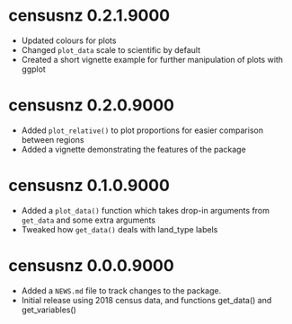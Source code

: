 # censusnz 0.2.1.9000

* Updated colours for plots
* Changed `plot_data` scale to scientific by default
* Created a short vignette example for further manipulation of plots with ggplot

# censusnz 0.2.0.9000

* Added `plot_relative()` to plot proportions for easier comparison between regions
* Added a vignette demonstrating the features of the package

# censusnz 0.1.0.9000

* Added a `plot_data()` function which takes drop-in arguments from `get_data` and some extra arguments
* Tweaked how `get_data()` deals with land_type labels

# censusnz 0.0.0.9000

* Added a `NEWS.md` file to track changes to the package.
* Initial release using 2018 census data, and functions get_data() and get_variables() 
